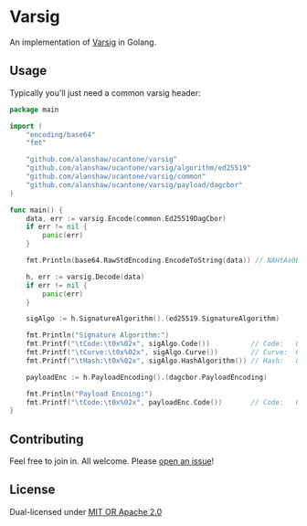 # Varsig

An implementation of [Varsig](https://github.com/ChainAgnostic/varsig) in Golang.

## Usage

Typically you'll just need a common varsig header:

```go
package main

import (
	"encoding/base64"
	"fmt"

	"github.com/alanshaw/ucantone/varsig"
	"github.com/alanshaw/ucantone/varsig/algorithm/ed25519"
	"github.com/alanshaw/ucantone/varsig/common"
	"github.com/alanshaw/ucantone/varsig/payload/dagcbor"
)

func main() {
	data, err := varsig.Encode(common.Ed25519DagCbor)
	if err != nil {
		panic(err)
	}

	fmt.Println(base64.RawStdEncoding.EncodeToString(data)) // NAHtAe0BE3E

	h, err := varsig.Decode(data)
	if err != nil {
		panic(err)
	}

	sigAlgo := h.SignatureAlgorithm().(ed25519.SignatureAlgorithm)

	fmt.Println("Signature Algorithm:")
	fmt.Printf("\tCode:\t0x%02x", sigAlgo.Code())          // Code:   0xed
	fmt.Printf("\tCurve:\t0x%02x", sigAlgo.Curve())        // Curve:  0xed
	fmt.Printf("\tHash:\t0x%02x", sigAlgo.HashAlgorithm()) // Hash:   0x13

	payloadEnc := h.PayloadEncoding().(dagcbor.PayloadEncoding)

	fmt.Println("Payload Encoing:")
	fmt.Printf("\tCode:\t0x%02x", payloadEnc.Code())       // Code:   0x71
}
```

## Contributing

Feel free to join in. All welcome. Please [open an issue](https://github.com/alanshaw/ucantone/issues)!

## License

Dual-licensed under [MIT OR Apache 2.0](../LICENSE.md)
